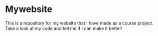 # Mywebsite

This is a repository for my website that I have made as a course project.
Take a look at my code and tell me if I can make it better!
